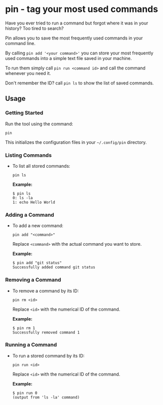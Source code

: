 
# pin - tag your most used commands

Have you ever tried to run a command but forgot where it was in your history? Too tired to search? 

Pin allows you to save the most frequently used commands in your command line. 

By calling `pin add '<your command>'` you can store your most frequently used commands into a simple text file saved in your machine. 

To run them simply call `pin run <command id>` and call the command whenever you need it. 

Don't remember the ID? call `pin ls` to show the list of saved commands.

## Usage

### Getting Started

Run the tool using the command:
```
pin
```
This initializes the configuration files in your `~/.config/pin` directory.

### Listing Commands
- To list all stored commands:
  ```
  pin ls
  ```
  **Example:**
  ```
  $ pin ls
  0: ls -la
  1: echo Hello World
  ```

### Adding a Command
- To add a new command:
  ```
  pin add "<command>"
  ```
  Replace `<command>` with the actual command you want to store.

  **Example:**
  ```
  $ pin add "git status"
  Successfully added command git status
  ```

### Removing a Command
- To remove a command by its ID:
  ```
  pin rm <id>
  ```
  Replace `<id>` with the numerical ID of the command.

  **Example:**
  ```
  $ pin rm 1
  Successfully removed command 1
  ```

### Running a Command
- To run a stored command by its ID:
  ```
  pin run <id>
  ```
  Replace `<id>` with the numerical ID of the command.

  **Example:**
  ```
  $ pin run 0
  (output from 'ls -la' command)
  ```

